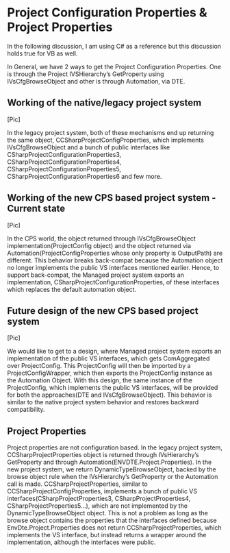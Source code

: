 
# Project Configuration Properties & Project Properties

In the following discussion, I am using C# as a reference but this discussion holds true for VB as well.

In General, we have 2 ways to get the Project Configuration Properties. One is through the Project IVSHierarchy’s GetProperty using IVsCfgBrowseObject and other is through Automation, via DTE.


## Working of the native/legacy project system

[Pic]

In the legacy project system, both of these mechanisms end up returning the same object, CCSharpProjectConfigProperties, which implements IVsCfgBrowseObject and a bunch of public interfaces like CSharpProjectConfigurationProperties3, CSharpProjectConfigurationProperties4, CSharpProjectConfigurationProperties5, CSharpProjectConfigurationProperties6 and few more. 

## Working of the new  CPS based project system - Current state

[Pic]

In the CPS world, the object returned through IVsCfgBrowseObject implementation(ProjectConfig object) and the object returned via Automation(ProjectConfigProperties whose only property is OutputPath) are different. This behavior breaks back-compat because the Automation object no longer implements the public VS interfaces mentioned earlier. Hence, to support back-compat, the Managed project system exports an implementation, CSharpProjectConfigurationProperties, of these interfaces which replaces the default automation object.

## Future design of the new CPS based project system

[Pic]

We would like to get to a design, where Managed project system exports an implementation of the public VS interfaces, which gets ComAggregated over ProjectConfig. This ProjectConfig will then be imported by a ProjectConfigWrapper, which then exports the ProjectConfig instance as the Automation Object. With this design, the same instance of the ProjectConfig, which implements the public VS interfaces, will be provided for both the approaches(DTE and IVsCfgBrowseObject). This behavior is similar to the native project system behavior and restores backward compatibility.

## Project Properties

Project properties are not configuration based. In the legacy project system, CCSharpProjectProperties object is returned through IVsHierarchy’s GetProperty and through Automation(ENVDTE.Project.Properties). In the new project system, we return DynamicTypeBrowseObject, backed by the browse object rule when the IVsHierarchy’s GetProperty or the Automation call is made. CCSharpProjectProperties, similar to CCSharpProjectConfigProperties, implements a bunch of public VS interfaces(CSharpProjectProperties3, CSharpProjectProperties4, CSharpProjectProperties5…), which are not implemented by the DynamicTypeBrowseObject object. This is not a problem as long as the browse object contains the properties that the interfaces defined because EnvDte.Project.Properties does not return CCSharpProjectProperties, which implements the VS interface, but instead returns a wrapper around the implementation, although the interfaces were public.